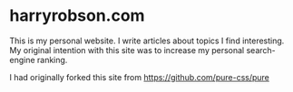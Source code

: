 # harryrobson.com
This is my personal website. I write articles about topics I find interesting. My original intention with this site was to increase my personal search-engine ranking.

I had originally forked this site from https://github.com/pure-css/pure

